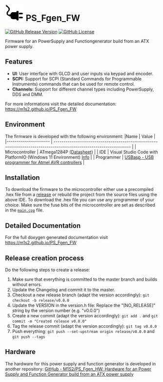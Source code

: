 
# ![Logo](logo.png) PS_Fgen_FW

[![GitHub Release Version](https://img.shields.io/github/v/release/M1S2/PS_Fgen_FW)](https://github.com/M1S2/PS_Fgen_FW/releases/latest)
[![GitHub License](https://img.shields.io/github/license/M1S2/PS_Fgen_FW)](LICENSE.md)

Firmware for an PowerSupply and Functiongenerator build from an ATX power supply.

## Features
- **UI**: User interface with GLCD and user inputs via keypad and encoder.
- **SCPI:** Support for SCPI (Standard Commands for Programmable Instruments) commands that can be used for remote control.
- **Channels:** Support for different channel types including PowerSupply, DDS and DMM.

For more informations visit the detailed documentation: https://m1s2.github.io/PS_Fgen_FW

## Environment
The firmware is developed with the following environment:
|Name			| Value															|
|----------------------	| ---------------------------------------------------------------------------------------------------------------------	|
| Microcontroller	| ATmega1284P	[(Datasheet)](http://ww1.microchip.com/downloads/en/DeviceDoc/Atmel-42719-ATmega1284P_Datasheet.pdf)	|
| IDE			| Visual Studio Code with PlatformIO (Windows 11 Environment)	[Info](https://docs.platformio.org/en/latest/integration/ide/vscode.html)			|
| Programmer		| [USBasp - USB programmer for Atmel AVR controllers](https://www.fischl.de/usbasp/)					|

## Installation
To download the firmware to the microcontroller either use a precompiled .hex file from a [release](https://github.com/M1S2/PS_Fgen_FW/releases/latest) or rebuild the project from the source files using the above IDE.
To download the .hex file you can use any programmer of your choice.
Make sure the fuse bits of the microcontroller are set as described in the [``main.cpp``](PS_Fgen_FW/main.cpp) file.

## Detailed Documentation
For the full doxygen generated documentation visit https://m1s2.github.io/PS_Fgen_FW

## Release creation process
Do the following steps to create a release:
1. Make sure that everything is committed to the master branch and builds without errors.
2. Update the Changelog and commit it to the master.
3. Checkout a new release branch (adapt the version accordingly): `git checkout -b release/v0.0.0`
4. Update the VERSION in the version.h file: Replace the "[NO_RELEASE]" string by the version number (e.g. "v0.0.0")
5. Create a new commit (adapt the version accordingly): `git add .` and `git commit -m "Created release v0.0.0"`
6. Tag the release commit (adapt the version accordingly): `git tag v0.0.0`
7. Push everything: `git push --set-upstream origin release/v0.0.0` and `git push --tags`

## Hardware
The hardware for this power supply and function generator is developed in another repository:
[GitHub - M1S2/PS_Fgen_HW: Hardware for an Power Supply and Function Generator build from an ATX power supply](https://github.com/M1S2/PS_Fgen_HW)